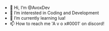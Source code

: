 - 👋 Hi, I’m @AvoxDev
- 👀 I’m interested in Coding and Development
- 🌱 I’m currently learning lua!
- 📫 How to reach me 'A v o x#0001' on discord!

<!---
AvoxDev/AvoxDev is a ✨ special ✨ repository because its `README.md` (this file) appears on your GitHub profile.
You can click the Preview link to take a look at your changes.
--->
